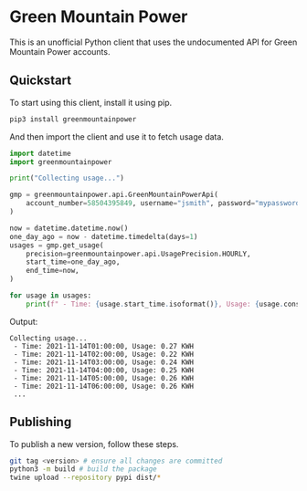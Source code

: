 # Green Mountain Power

This is an unofficial Python client that uses the undocumented API for Green Mountain Power accounts.

## Quickstart

To start using this client, install it using pip.

```sh
pip3 install greenmountainpower
```

And then import the client and use it to fetch usage data.

```python
import datetime
import greenmountainpower

print("Collecting usage...")

gmp = greenmountainpower.api.GreenMountainPowerApi(
    account_number=58504395849, username="jsmith", password="mypassword"
)

now = datetime.datetime.now()
one_day_ago = now - datetime.timedelta(days=1)
usages = gmp.get_usage(
    precision=greenmountainpower.api.UsagePrecision.HOURLY,
    start_time=one_day_ago,
    end_time=now,
)

for usage in usages:
    print(f" - Time: {usage.start_time.isoformat()}, Usage: {usage.consumed_kwh} KWH")

```

Output:

```
Collecting usage...
 - Time: 2021-11-14T01:00:00, Usage: 0.27 KWH
 - Time: 2021-11-14T02:00:00, Usage: 0.22 KWH
 - Time: 2021-11-14T03:00:00, Usage: 0.24 KWH
 - Time: 2021-11-14T04:00:00, Usage: 0.25 KWH
 - Time: 2021-11-14T05:00:00, Usage: 0.26 KWH
 - Time: 2021-11-14T06:00:00, Usage: 0.26 KWH
 ...
```

## Publishing

To publish a new version, follow these steps.

```sh
git tag <version> # ensure all changes are committed
python3 -m build # build the package
twine upload --repository pypi dist/*
```
